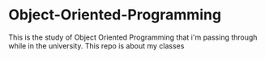 # Object-Oriented-Programming
This is the study of Object Oriented Programming that i'm passing through while in the university. This repo is about my classes 

